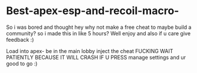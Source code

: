 # Best-apex-esp-and-recoil-macro-
So i was bored and thought hey why not make a free cheat to maybe build a community? so i made this in like 5 hours? Well enjoy and also if u care give feedback :)




Load into apex-
be in the main lobby 
inject the cheat
FUCKING WAIT PATIENTLY BECAUSE IT WILL CRASH IF U PRESS
manage settings and ur good to go :)

